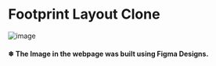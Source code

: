 # Footprint Layout Clone
![image](https://user-images.githubusercontent.com/92979885/168526351-9dba87bd-2c4d-424e-a424-71875ab7907f.png)
#### ❄ The Image in the webpage was built using Figma Designs.
